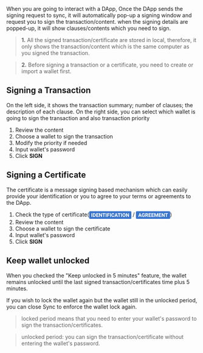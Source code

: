 When you are going to interact with a DApp,  Once the DApp sends the signing request to sync, it will automatically pop-up a signing window and request you to sign the transaction/content. when the signing details are popped-up, it will show clauses/contents which you need to sign. 


>**1.** All the signed transaction/certificate are stored in local, therefore, it only shows the transaction/content which is the same computer as you signed the transaction.

>**2.** Before signing a transaction or a certificate, you need to create or import a wallet first.

## Signing a Transaction
On the left side, it shows the transaction summary; number of clauses; the description of each clause. On the right side, you can select which wallet is going to sign the transaction and also transaction priority

1. Review the content 
2. Choose a wallet to sign the transaction
3. Modify the priority if needed 
4. Input wallet's password
5. Click **SIGN**

## Signing a Certificate
The certificate is a message signing based mechanism which can easily provide your identification or you to agree to your terms or agreements to the DApp.

1. Check the type of certificate(<img src="Images/cer-identification.png"  height = "20px" align=center /> / <img src="Images/cer-agreement.png"  height = "20px" align=center />)
2. Review the content 
3. Choose a wallet to sign the certificate
4. Input wallet's password
5. Click **SIGN**

## Keep wallet unlocked
When you checked the "Keep unlocked in 5 minutes" feature, the wallet remains unlocked until the last signed transaction/certificates time plus 5 minutes. 

If you wish to lock the wallet again but the wallet still in the unlocked period, you can close  Sync to enforce the wallet lock again. 

> locked period means that you need to enter your wallet's password to sign the transaction/certificates. 

> unlocked period: you can sign the transaction/certificate without entering the wallet's password.